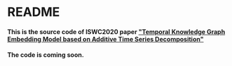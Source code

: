 README
===========================
#### This is the source code of ISWC2020 paper ["Temporal Knowledge Graph Embedding Model based on Additive Time Series Decomposition"](https://arxiv.org/pdf/1911.07893.pdf)
#### The code is coming soon.

